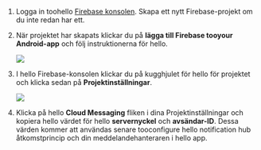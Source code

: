 

1. Logga in toohello [Firebase konsolen](https://firebase.google.com/console/). Skapa ett nytt Firebase-projekt om du inte redan har ett.
2. När projektet har skapats klickar du på **lägga till Firebase tooyour Android-app** och följ instruktionerna för hello.

    ![](./media/notification-hubs-enable-firebase-cloud-messaging/notification-hubs-add-firebase-to-android-app.png)
3. I hello Firebase-konsolen klickar du på kugghjulet för hello för projektet och klicka sedan på **Projektinställningar**.

    ![](./media/notification-hubs-enable-firebase-cloud-messaging/notification-hubs-firebase-console-project-settings.png)
4. Klicka på hello **Cloud Messaging** fliken i dina Projektinställningar och kopiera hello värdet för hello **servernyckel** och **avsändar-ID**. Dessa värden kommer att användas senare tooconfigure hello notification hub åtkomstprincip och din meddelandehanteraren i hello app.
